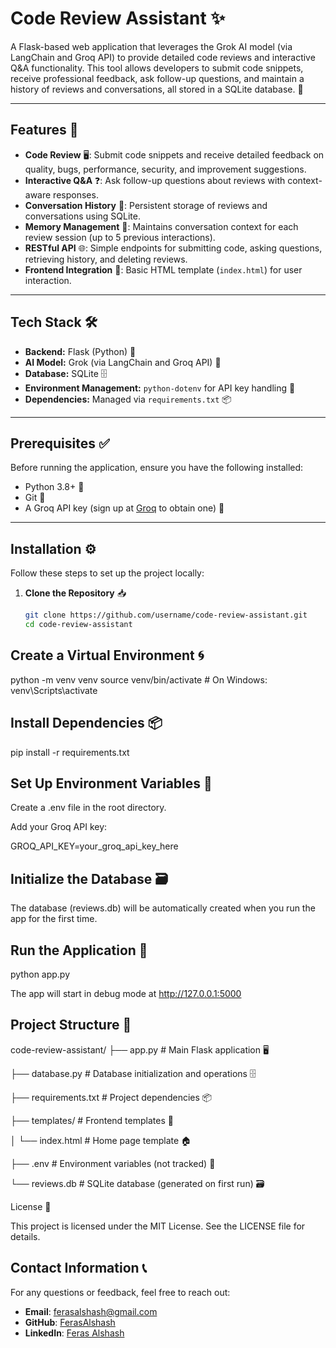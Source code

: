 # Code Review Assistant ✨

A Flask-based web application that leverages the Grok AI model (via LangChain and Groq API) to provide detailed code reviews and interactive Q&A functionality. This tool allows developers to submit code snippets, receive professional feedback, ask follow-up questions, and maintain a history of reviews and conversations, all stored in a SQLite database. 🚀

---

## Features 🌟

- **Code Review** 🖥️: Submit code snippets and receive detailed feedback on quality, bugs, performance, security, and improvement suggestions.
- **Interactive Q&A** ❓: Ask follow-up questions about reviews with context-aware responses.
- **Conversation History** 📜: Persistent storage of reviews and conversations using SQLite.
- **Memory Management** 🧠: Maintains conversation context for each review session (up to 5 previous interactions).
- **RESTful API** 🌐: Simple endpoints for submitting code, asking questions, retrieving history, and deleting reviews.
- **Frontend Integration** 🎨: Basic HTML template (`index.html`) for user interaction.

---

## Tech Stack 🛠️

- **Backend:** Flask (Python) 🐍
- **AI Model:** Grok (via LangChain and Groq API) 🤖
- **Database:** SQLite 🗄️
- **Environment Management:** `python-dotenv` for API key handling 🔑
- **Dependencies:** Managed via `requirements.txt` 📦

---

## Prerequisites ✅

Before running the application, ensure you have the following installed:

- Python 3.8+ 🐍
- Git 🌿
- A Groq API key (sign up at [Groq](https://groq.com) to obtain one) 🔐

---

## Installation ⚙️

Follow these steps to set up the project locally:

1. **Clone the Repository** 📥
   ```bash
   git clone https://github.com/username/code-review-assistant.git
   cd code-review-assistant


## Create a Virtual Environment 🌀

python -m venv venv
source venv/bin/activate  # On Windows: venv\Scripts\activate

## Install Dependencies 📦

pip install -r requirements.txt


## Set Up Environment Variables 🔧

Create a .env file in the root directory.

Add your Groq API key:

GROQ_API_KEY=your_groq_api_key_here

## Initialize the Database 🗃️

The database (reviews.db) will be automatically created when you run the app for the first time.

## Run the Application 🚀

python app.py

The app will start in debug mode at http://127.0.0.1:5000

## Project Structure 📂

code-review-assistant/
├── app.py              # Main Flask application 🖥️

├── database.py         # Database initialization and operations 🗄️

├── requirements.txt    # Project dependencies 📦

├── templates/          # Frontend templates 🎨

│   └── index.html      # Home page template 🏠

├── .env                # Environment variables (not tracked) 🔑

└── reviews.db          # SQLite database (generated on first run) 🗃️

License 📜

This project is licensed under the MIT License. See the LICENSE file for details.



## Contact Information 📞

For any questions or feedback, feel free to reach out:

- **Email**: [ferasalshash@gmail.com](mailto:ferasalshash@gmail.com)  
- **GitHub**: [FerasAlshash](https://github.com/FerasAlshash)  
- **LinkedIn**: [Feras Alshash](https://www.linkedin.com/in/feras-alshash-bb3106a9/)  
